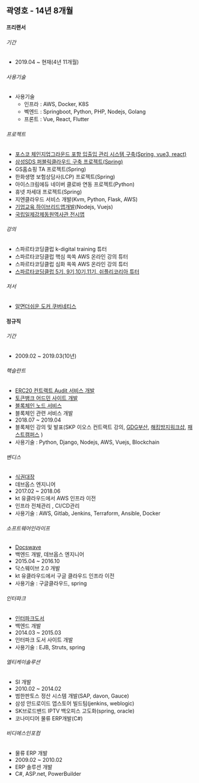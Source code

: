 ## 곽영호 - 14년 8개월

#### 프리랜서

###### 기간
- 2019.04 ~ 현재(4년 11개월)

###### 사용기술
- 사용기술
  - 인프라 : AWS, Docker, K8S
  - 벡엔드 : Springboot, Python, PHP, Nodejs, Golang
  - 프론트 : Vue, React, Flutter

###### 프로젝트
- [포스코 체인지업그라운드 포항 입출입 관리 시스템 구축(Spring, vue3, react)](http://www.changeupground.com/)
- [삼성SDS 퍼블릭클라우드 구축 프로젝트(Spring)](https://cloud.samsungsds.com/serviceportal/index.html)
- GS홈쇼핑 TA 프로젝트(Spring)
- 한화생명 보험상담사(LCP) 프로젝트(Spring)
- 아이스크림에듀 네이버 클로바 연동 프로젝트(Python)
- 휴넷 차세대 프로젝트(Spring)
- 지엔클라우드 서비스 개발(Kvm, Python, Flask, AWS)
- [기업교육 하이브리드앱개발](http://planchee.actiongo.co.kr)(Nodejs, Vuejs)
- [국립일제강제동원역사관 전시앱](https://play.google.com/store/apps/details?id=com.museum.exhibition_guide_app)

###### 강의
- 스파르타코딩클럽 k-digital training 튜터
- 스파르타코딩클럽 핵심 쏙쏙 AWS 온라인 강의 튜터
- 스파르타코딩클럽 심화 쏙쏙 AWS 온라인 강의 튜터
- [스파르타코딩클럽 5기, 9기,10기,11기, 쉬플리코리아 튜터](https://spartacodingclub.kr)

###### 저서
- [알면더쉬운 도커 쿠버네티스](https://book.naver.com/bookdb/book_detail.nhn?bid=16493225)


#### 정규직

###### 기간
- 2009.02 ~ 2019.03(10년)

###### 핵슬란트
- [ERC20 컨트랙트 Audit 서비스 개발](http://certificate.hexlant.com)
- [토큰뱅크 어드민 사이트 개발](http://tokenbank.co.kr)
- [블록체인 노드 서비스](http://test-node.hexlant.com/api-docs/)
- 블록체인 관련 서비스 개발
- 2018.07 ~ 2019.04
- 블록체인 강의 및 발표(SKP 이오스 컨트랙트 강의, [GDG부산](https://festa.io/events/119), [해킹방지워크샵](https://concert.or.kr/suf2018/program/program.php), [패스트캠퍼스](https://www.fastcampus.co.kr/dev_camp_eos/?gclid=Cj0KCQiAgMPgBRDDARIsAOh3uyJB4DB7Vak3YvJXJ9IslTflWFCvBpgLvZ2whMzu5duc3TZjWiFuQTkaAipSEALw_wcB)  )
-  사용기술 : Python, Django, Nodejs, AWS, Vuejs, Blockchain

###### 벤디스
- [식권대장](http://sikdae.com)
- 데브옵스 엔지니어
- 2017.02 ~ 2018.06
- kt 유클라우드에서 AWS 인프라 이전
- 인프라 전체관리 , CI/CD관리
- 사용기술 :  AWS, Gitlab, Jenkins, Terraform, Ansible, Docker

###### 소프트웨어인라이프
- [Docswave](https://www.docswave.com/)
- 백엔드 개발, 데브옵스 엔지니어
- 2015.04 ~ 2016.10
- 닥스웨이브 2.0 개발
- kt 유클라우드에서 구글 클라우드 인프라 이전
- 사용기술 :  구글클라우드, spring

###### 인터파크
- [인터파크도서](http://book.interpark.com)
- 백엔드 개발
- 2014.03 ~ 2015.03
- 인터파크 도서 사이트 개발
- 사용기술 :  EJB, Struts, spring

###### 엘티케이솔루션
- SI 개발
- 2010.02 ~ 2014.02
- 범한판토스 정산 시스템 개발(SAP, davon, Gauce)
- 삼성 안드로이드 앱스토어 빌드팀(jenkins, weblogic)
- SK브로드밴드 IPTV 백오피스 고도화(spring, oracle)
- 코나미디어 물류 ERP개발(C#)

###### 비디에스인포컴
- 물류 ERP 개발
- 2009.02 ~ 2010.02
- ERP 솔루션 개발
- C#, ASP.net, PowerBuilder

